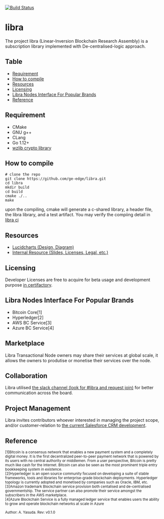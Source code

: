 [![Build Status](https://travis-ci.com/ge-edge/libra.svg?branch=v0.1.0-reiwa)](https://travis-ci.com/ge-edge/libra)

# libra
The project libra (Linear-Inversion Blockchain Research Assembly) is a subscription library implemented with De-centralised-logic approach.

## Table
* [Requirement](#requirement) 
* [How to compile](#how-to-compile) 
* [Resources](#resources)
* [Licensing](#licensing)
* [Libra Nodes Interface For Popular Brands](#libra-nodes-interface-for-popular-brands)
* [Reference](#reference)

## Requirement
- CMake
- GNU g++
- CLang
- Go 1.12+
- [wzlib crypto library](https://github.com/EC-Release/sdk/tree/v1.1beta/lib/go/pkg)

## How to compile
```
# clone the repo
git clone https://github.com/ge-edge/libra.git
cd libra
mkdir build
cd build
cmake ./..
make
```
upon the compiling, cmake will generate a c-shared library, a header file, the libra library, and a test artifact. You may verify the compiing detail in [libra ci](https://travis-ci.com/ge-edge/libra)

## Resources
- [Lucidcharts (Design, Diagram)](https://app.lucidchart.com/invitations/accept/ea4f9e3e-349a-4044-af09-264aa0cc5ec7)
- [Internal Resource (Slides, Licenses, Legal, etc.)](https://ge.box.com/s/z7czuln44wvk898t513jwpl6t3q0wguz)

## Licensing
Developer Licenses are free to acquire for beta usage and development purpose [in certifactory](https://github.com/EC-Release/certifactory/tree/beta).

## Libra Nodes Interface For Popular Brands
- Bitcoin Core[1]
- Hyperledger[2]
- AWS BC Service[3]
- Azure BC Service[4]

## Marketplace
Libra Transactional Node owners may share their services at global scale, it allows the owners to produtise or monetise their services over the node. 

## Collaboration
Libra utilised [the slack channel (look for #libra and request join)](enterprisecon-j2w6229.slack.com) for better communication across the board.

## Project Management
Libra invites contributors whoever interested in managing the project scope, and/or customer-relation to [the current Salesforce CRM development](https://na139.salesforce.com/home/home.jsp?tsid=02u4W000001HD2F).

## Reference
<sup>[1]Bitcoin is a consensus network that enables a new payment system and a completely digital money. It is the first decentralized peer-to-peer payment network that is powered by its users with no central authority or middlemen. From a user perspective, Bitcoin is pretty much like cash for the Internet. Bitcoin can also be seen as the most prominent triple entry bookkeeping system in existence.</sup><br />
<sup>[2]Hyperledger is an open source community focused on developing a suite of stable frameworks, tools and libraries for enterprise-grade blockchain deployments. Hyperledger topology is currently adopted and monetised by companies such as Oracle, IBM, etc.</sup><br />
<sup>[3]Amazon trademark Blockchain service provision both centalised and de-centralised governmentship. The service partner can also promote their service amongst the subscribers in the AWS marketplace.</sup><br />
<sup>[4]Azure Blockchain Service is a fully managed ledger service that enables users the ability to grow and operate blockchain networks at scale in Azure</sup>

<sup>Author: A. Yasuda. Rev: v0.1.0</sup>
